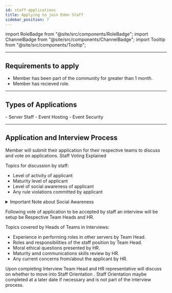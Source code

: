 ```yaml
---
id: staff-applications
title: Applying to join Eden Staff
sidebar_position: 7
---
```


import RoleBadge from "@site/src/components/RoleBadge";
import ChannelBadge from "@site/src/components/ChannelBadge";
import Tooltip from "@site/src/components/Tooltip";

---

<h2> Requirements to apply </h2>

- Member has been part of the community for greater than 1 month.
- Member has recieved <RoleBadge role="💘 ~ Active Cutie ~ 💘" badgeIcon="active_cutie_icon.png" color="#db1cb8" /> role.

---

<h2> Types of Applications </h2>
- Server Staff <RoleBadge role="Moderator" badgeIcon="moderator_role_icon.png" color="#e68027" />
- Event Hosting <RoleBadge role="Event Host" badgeIcon="event_host_role_icon.png" color="#a259f7" />
- Event Security <RoleBadge role="Event Security" badgeIcon="event_security_role_icon.png" color="#ff5e5b" />

---
<h2> Application and Interview Process </h2>

Member will submit their application for their respective teams to discuss and vote on applications. <Tooltip tip="Who can vote on which application is detailed under Staff Voting Explained." bubbleColor="#db1cb8" labelColor="#db1cb8"> Staff Voting Explained </Tooltip>

Topics for discussion by staff:
- Level of activity of applicant
- Maturity level of applicant
- Level of social awareness of applicant
- Any rule violations committed by applicant
<details>
  <summary>Important Note about Social Awareness</summary>
    <p>Describes the following capabilities of a person: Ability to read room's vibe, read body language of others, communicate themselves well, not create discomfort in how they approach and hold themselves in front of others. <Tooltip tip="This does not mean they are nice, easy to talk with, and havent caused any problems!." bubbleColor="#ff0806" labelColor="#ff0806"> Bad Examples </Tooltip></p>
</details>

Following vote of application to be accepted by staff an interview will be setup be Respective Team Heads and HR.

Topics covered by Heads of Teams in Interviews:
- Experience in performing roles in other servers by Team Head.
- Roles and responsibilities of the staff position by Team Head.
- Moral ethical questions presented by HR.
- Maturity amd communications skills review by HR.
- Any current concerns from/about the applicant by HR.

Upon completing Interview Team Head and HR representative will discuss on whether to move into <Tooltip tip="Providing staff role to applicant, discussing the layout of staff channels, handbooks, and training timelines for new applicants.  Applicants that dont make effort to complete training within a month maybe removed from staff trial positions" bubbleColor="#db1cb8" labelColor="#db1cb8"> Staff Orientation </Tooltip>. Staff Orientation maybe completed at a later date if necessary and is not part of the interview process.
